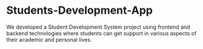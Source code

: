 # Students-Development-App
 We developed a Student Development System project using frontend and backend technologies where students can get support in various aspects of their academic and personal lives.
